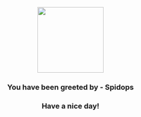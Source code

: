 <p align="center">
            <img src="None" width="150" height="150">
          </p>
          <h3 align="center">You have been greeted by - <b>Spidops</b></h3>
          <h3 align="center">Have a nice day!</h3>
        
